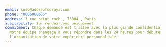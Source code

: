```yaml
---
email: soso@adoseofsoraya.com
phone: "0606060606"
address: 3 rue saint roch , 75004 , Paris
availability: Sur rendez-vous uniquement
commitment: Chaque demande est traitée avec la plus grande confidentialité.
  Notre équipe s'engage à vous répondre dans les 24 heures pour débuter
  l'organisation de votre expérience personnalisée.
---
```

